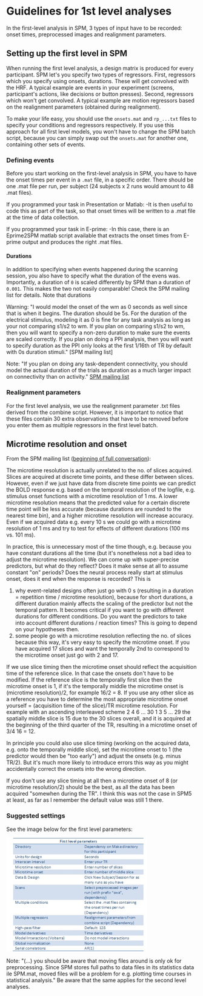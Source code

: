 # Guidelines for 1st level analyses

In the first-level analysis in SPM, 3 types of input have to be recorded: onset times, preprocessed images and realignment parameters. 

## Setting up the first level in SPM

When running the first level analysis, a design matrix is produced for every participant. SPM let's you specify two types of regressors. First, regressors which you specify using onsets, durations. These will get convolved with the HRF. A typical example are events in your experiment (screens, participant's actions, like decisions or button presses). Second, regressors which won't get convolved. A typical example are motion regressors based on the realignment parameters (obtained during realignment). 

To make your life easy, you should use the `onsets.mat` and `rp_...txt` files to specify your conditions and regressors respectively. If you use this approach for all first level models, you won't have to change the SPM batch script, because you can simply swap out the `onsets.mat` for another one, containing other sets of events.

### Defining events ### 
Before you start working on the first-level analysis in SPM, you have to have the onset times per event in a `.mat` file, in a specific order. There should be one .mat file per run, per subject (24 subjects x 2 runs would amount to 48 .mat files).

If you programmed your task in Presentation or Matlab:
-It is then useful to code this as part of the task, so that onset times will be written to a .mat file at the time of data collection.

If you programmed your task in E-prime:
-In this case, there is an Eprime2SPM matlab script available that extracts the onset times from E-prime output and produces the right .mat files.

#### Durations #### 

In addition to specifying when events happened during the scanning session, you also have to specify what the duration of the evens was. Importantly, a duration of `0` is scaled differently by SPM than a duration of `0.001`. This makes the two not easily comparable! Check the SPM mailing list for details. Note that durations 

Warning: "I would model the onset of the wm as 0 seconds as well since that is when it begins. The duration should be 5s.
For the duration of the electrical stimulus, modeling it as 0 is fine for any task analysis as long as your not comparing s1/s2 to wm. If you plan on comparing s1/s2 to wm, then you will want to specify a non-zero duration to make sure the events are scaled correctly. If you plan on doing a PPI analysis, then you will want to specify duration as the PPI only looks at the first 1/16th of TR by default with 0s duration stimuli." [SPM mailing list]

Note: "If you plan on doing any task-dependent connectivity, you should model the actual duration of the trials as duration as a much larger impact on connectivity than on activity." [SPM mailing list](https://www.jiscmail.ac.uk/cgi-bin/webadmin?A2=ind1508&L=SPM&D=0&P=350168)

### Realignment parameters ###
For the first level analysis, we use the realignment parameter .txt files derived from the combine script. 
However, it is important to notice that these files contain 30 extra observations that have to be removed before you enter them as multiple regressors in the first level batch. 


## Microtime resolution and onset ## 

From the SPM mailing list ([beginning of full conversation](https://www.jiscmail.ac.uk/cgi-bin/webadmin?A2=ind1508&L=SPM&D=0&P=306973)): 

The microtime resolution is actually unrelated to the no. of slices acquired. Slices are acquired at discrete time points, and these differ between slices. However, even if we just have data from discrete time points we can predict the BOLD response e.g. based on the temporal resolution of the logfile, e.g. stimulus onset functions with a microtime resolution of 1 ms. A lower microtime resolution means that the predicted value for a certain discrete time point will be less accurate (because durations are rounded to the nearest time bin), and a higher microtime resolution will increase accuracy. Even if we acquired data e.g. every 10 s we could go with a microtime resolution of 1 ms and try to test for effects of different durations (100 ms vs. 101 ms).

In practice, this is unnecessary most of the time though, e.g. because you have constant durations all the time (but it's nonetheless not a bad idea to adjust the microtime resolution). We can come up with super-precise predictors, but what do they reflect? Does it make sense at all to assume constant "on" periods? Does the neural process really start at stimulus onset, does it end when the response is recorded? This is
1) why event-related designs often just go with 0 s (resulting in a duration = repetition time / microtime resolution), because for short durations, a different duration mainly affects the scaling of the predictor but not the temporal pattern. It becomes critical if you want to go with different durations for different conditions. Do you want the predictors to take into account different durations / reaction times? This is going to depend on your hypotheses then.
2) some people go with a microtime resolution reflecting the no. of slices because this way, it's very easy to specify the microtime onset. If you have acquired 17 slices and want the temporally 2nd to correspond to the microtime onset just go with 2 and 17.

If we use slice timing then the microtime onset should reflect the acquisition time of the reference slice. In that case the onsets don't have to be modified. If the reference slice is the temporally first slice then the microtime onset is 1, if it's the temporally middle the microtime onset is (microtime resolution)/2, for example 16/2 = 8. If you use any other slice as a reference you have to determine the most appropriate microtime onset yourself = (acquisition time of the slice)/TR microtime resolution. For example with an ascending interleaved scheme 2 4 6 ... 30 1 3 5 ... 29 the spatially middle slice is 15 due to the 30 slices overall, and it is acquired at the beginning of the third quarter of the TR, resulting in a microtime onset of 3/4 16 = 12.

In principle you could also use slice timing (working on the acquired data, e.g. onto the temporally middle slice), set the microtime onset to 1 (the predictor would then be "too early") and adjust the onsets (e.g. minus TR/2). But it's much more likely to introduce errors this way as you might accidentally correct the onsets into the wrong direction.

If you don't use any slice timing at all then a microtime onset of 8 (or microtime resolution/2) should be the best, as all the data has been acquired "somewhen during the TR". I think this was not the case in SPM5 at least, as far as I remember the default value was still 1 there.

### Suggested settings ###

See the image below for the first level parameters:

![](images/first_level_parameters.jpg "First level parameters")

Note:
"(...) you should be aware that moving files around is only ok for preprocessing. Since SPM stores full paths to data files in its statistics data  ile SPM.mat, moved files will be a problem for e.g. plotting time courses in statistical analysis." 
Be aware that the same applies for the second level analyses.
